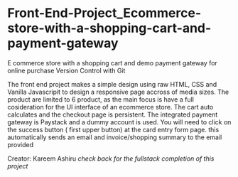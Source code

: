 # Front-End-Project_Ecommerce-store-with-a-shopping-cart-and-payment-gateway
E commerce store with a shopping cart and demo payment gateway for online purchase Version Control with Git

The front end project makes a simple design using raw HTML, CSS and Vanilla Javascripit to design a 
responsive page accross of media sizes. The product are limited to 6 product, as the main focus is have a full
cosideration for the UI interface of an ecommerce store. 
The cart auto calculates and the checkout page is persistent. 
The integrated payment gateway is Paystack and a dummy account is used. You will need to click on the success button ( first upper button) 
at the card entry form page. this automatically sends an email and invoice/shopping summary to the email provided


Creator: Kareem Ashiru
*check back for the fullstack completion of this project*
